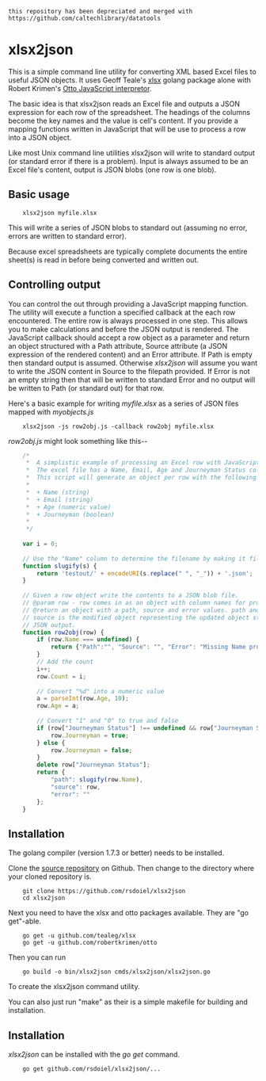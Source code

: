 
    this repository has been depreciated and merged with https://github.com/caltechlibrary/datatools

# xlsx2json

This is a simple command line utility for converting XML based Excel files to useful JSON objects.  It uses Geoff Teale's [xlsx](https://github.com/tealeg/xlsx) golang package alone with Robert Krimen's [Otto JavaScript interpretor](https://github.com/robertkrimen/otto).

The basic idea is that xlsx2json reads an Excel file and outputs a JSON expression for each row of the spreadsheet. The headings of the columns become the key names and the value is cell's content.  If you provide a mapping functions written in JavaScript that will be use to process a row into a JSON object.

Like most Unix command line utilities xlsx2json will write to standard output (or standard error if there is a problem). Input is always assumed to be an Excel file's content, output is JSON blobs (one row is one blob).

## Basic usage

```
    xlsx2json myfile.xlsx
```

This will write a series of JSON blobs to standard out (assuming no error, errors are written to standard error).

Because excel spreadsheets are typically complete documents the entire sheet(s) is read in before being converted and written out.

## Controlling output

You can control the out through providing a JavaScript mapping function.  The utility will execute a function a specified callback at the each row encountered. The entire row is always processed in one step.  This allows you to make calculations and before the JSON output is rendered.  The JavaScript callback should accept a row object as a parameter and return an object structured with a Path attribute, Source attribute (a JSON expression of the rendered content) and an Error attribute. If Path is empty then standard output is assumed.  Otherwise _xlsx2json_ will assume you want to write the JSON content in Source to the filepath provided. If Error is not an empty string then that will be written to standard Error and no output will be written to Path (or standard out) for that row.

Here's a basic example for writing _myfile.xlsx_ as a series of JSON files mapped with _myobjects.js_

```
    xlsx2json -js row2obj.js -callback row2obj myfile.xlsx
```

_row2obj.js_ might look something like this--

```JavaScript
    /*
     *  A simplistic example of processing an Excel row with JavaScript
     *  The excel file has a Name, Email, Age and Journeyman Status columns.
     *  This script will generate an object per row with the following fields--
     *
     *  + Name (string)
     *  + Email (string)
     *  + Age (numeric value)
     *  + Journeyman (boolean)
     *
     */
    
    var i = 0;
    
    // Use the "Name" column to determine the filename by making it file system name friendly
    function slugify(s) {
        return 'testout/' + encodeURI(s.replace(" ", "_")) + '.json';
    }
    
    // Given a row object write the contents to a JSON blob file.
    // @param row - row comes in as an object with column names for property values
    // @return an object with a path, source and error values. path and error are strings
    // source is the modified object representing the updated object structure used for the final
    // JSON output.
    function row2obj(row) {
        if (row.Name === undefined) {
            return {"Path":"", "Source": "", "Error": "Missing Name property"}
        }
        // Add the count
        i++;
        row.Count = i;
    
        // Convert "%d" into a numeric value
        a = parseInt(row.Age, 10);
        row.Age = a;
        
        // Convert "1" and "0" to true and false
        if (row["Journeyman Status"] !== undefined && row["Journeyman Status"] == "1") {
            row.Journeyman = true;
        } else {
            row.Journeyman = false;
        }
        delete row["Journeyman Status"];
        return {
            "path": slugify(row.Name),
            "source": row,
            "error": ""
        };
    }
```

## Installation

The golang compiler (version 1.7.3 or better) needs to be installed.

Clone the [source repository](https://github.com/rsdoiel/xlsx2json) on Github.
Then change to the directory where your cloned repository is.

```
    git clone https://github.com/rsdoiel/xlsx2json
    cd xlsx2json
```

Next you need to have the xlsx and otto packages available. They are "go get"-able.

```
    go get -u github.com/tealeg/xlsx
    go get -u github.com/robertkrimen/otto
```

Then you can run

```
    go build -o bin/xlsx2json cmds/xlsx2json/xlsx2json.go
```

To create the xlsx2json command utility.

You can also just run "make" as their is a simple makefile for building and
installation.

## Installation

_xlsx2json_ can be installed with the *go get* command.

```
    go get github.com/rsdoiel/xlsx2json/...
```

